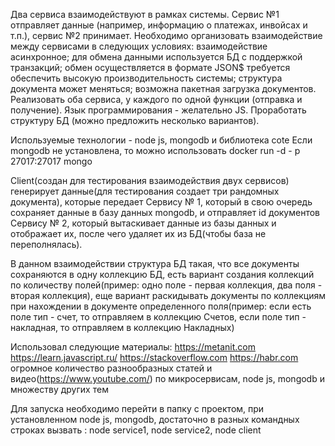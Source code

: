 Два сервиса взаимодействуют в рамках системы. Сервис №1 отправляет данные (например, информацию о платежах, инвойсах и т.п.), сервис №2 принимает.
Необходимо организовать взаимодействие между сервисами в следующих условиях:
    взаимодействие асинхронное;
    для обмена данными используется БД с поддержкой транзакций;
    обмен осуществляется в формате JSON$
    требуется обеспечить высокую производительность системы;
    структура документа может меняться;
    возможна пакетная загрузка документов.
Реализовать оба сервиса, у каждого по одной функции (отправка и получение). Язык программирования - желательно JS.
Проработать структуру БД (можно предложить несколько вариантов).


Используемые технологии - node js, mongodb и библиотека cote
Если mongodb не установлена, то можно использовать docker run -d - p 27017:27017 mongo

Client(создан для тестирования взаимодействия двух сервисов) генерирует данные(для тестирования создает три рандомных документа), которые передает Сервису № 1, который в свою очередь сохраняет данные в базу данных mongodb, и отправляет id документов Сервису № 2, который вытаскивает данные из базы данных и отображает их, после чего удаляет их из БД(чтобы база не переполнялась).

В данном взаимодействии структура БД такая, что все документы сохраняются в одну коллекцию БД, есть вариант создания коллекций по количеству полей(пример: одно поле - первая коллекция, два поля - вторая коллекция), еще вариант раскидывать документы по коллекциям при нахождении в документе определенного поля(пример: если есть поле тип - счет, то отправляем в коллекцию Счетов, если поле тип - накладная, то отправляем в коллекцию Накладных)

Использовал следующие материалы:
    https://metanit.com
    https://learn.javascript.ru/
    https://stackoverflow.com
    https://habr.com
    огромное количество разнообразных статей и видео(https://www.youtube.com/) по микросервисам, node js, mongodb и множеству других тем

Для запуска необходимо перейти в папку с проектом, при установленном node js, mongodb, достаточно в разных командных строках вызвать :
node service1,
node service2,
node client
